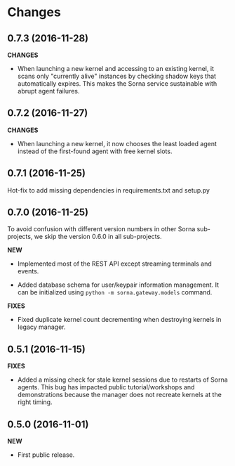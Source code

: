 Changes
=======

0.7.3 (2016-11-28)
------------------

**CHANGES**

 - When launching a new kernel and accessing to an existing kernel, it scans
   only "currently alive" instances by checking shadow keys that automatically
   expires.  This makes the Sorna service sustainable with abrupt agent failures.

0.7.2 (2016-11-27)
-----------------

**CHANGES**

 - When launching a new kernel, it now chooses the least loaded agent instead of
   the first-found agent with free kernel slots.

0.7.1 (2016-11-25)
------------------

Hot-fix to add missing dependencies in requirements.txt and setup.py

0.7.0 (2016-11-25)
------------------

To avoid confusion with different version numbers in other Sorna sub-projects,
we skip the version 0.6.0 in all sub-projects.

**NEW**

 - Implemented most of the REST API except streaming terminals and events.

 - Added database schema for user/keypair information management.
   It can be initialized using `python -m sorna.gateway.models` command.

**FIXES**

 - Fixed duplicate kernel count decrementing when destroying kernels in legacy manager.

0.5.1 (2016-11-15)
------------------

**FIXES**

 - Added a missing check for stale kernel sessions due to restarts of Sorna agents.
   This bug has impacted public tutorial/workshops and demonstrations because the
   manager does not recreate kernels at the right timing.

0.5.0 (2016-11-01)
------------------

**NEW**

 - First public release.

